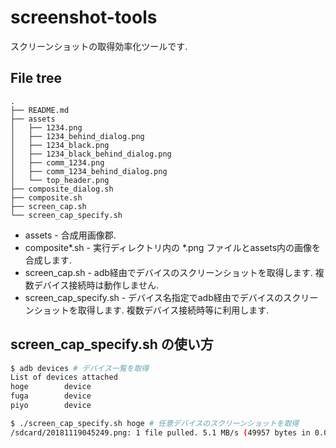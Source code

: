 # screenshot-tools

スクリーンショットの取得効率化ツールです.

## File tree

```
.
├── README.md
├── assets
│   ├── 1234.png
│   ├── 1234_behind_dialog.png
│   ├── 1234_black.png
│   ├── 1234_black_behind_dialog.png
│   ├── comm_1234.png
│   ├── comm_1234_behind_dialog.png
│   └── top_header.png
├── composite_dialog.sh
├── composite.sh
├── screen_cap.sh
└── screen_cap_specify.sh
```

- assets - 合成用画像郡.
- composite*.sh - 実行ディレクトリ内の *.png ファイルとassets内の画像を合成します.
- screen_cap.sh - adb経由でデバイスのスクリーンショットを取得します. 複数デバイス接続時は動作しません.
- screen_cap_specify.sh - デバイス名指定でadb経由でデバイスのスクリーンショットを取得します. 複数デバイス接続時等に利用します.

## screen_cap_specify.sh の使い方

```bash
$ adb devices # デバイス一覧を取得
List of devices attached
hoge        device
fuga        device
piyo        device

$ ./screen_cap_specify.sh hoge # 任意デバイスのスクリーンショットを取得
/sdcard/20181119045249.png: 1 file pulled. 5.1 MB/s (49957 bytes in 0.009s)
